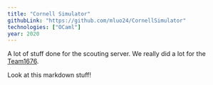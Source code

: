```yaml
---
title: "Cornell Simulator"
githubLink: "https://github.com/mluo24/CornellSimulator"
technologies: ["OCaml"]
year: 2020
---
```


A lot of stuff done for the scouting server. We really did a lot for the [Team1676](https://team1676.com/).

Look at this markdown stuff!
